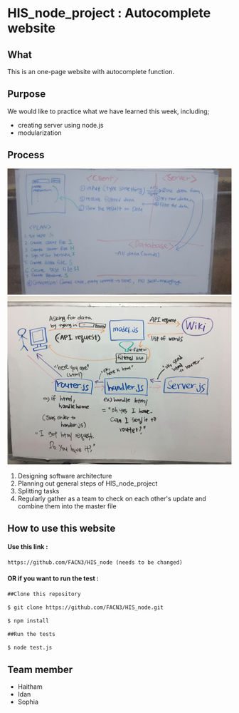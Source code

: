 # HIS_node_project : Autocomplete website

## What
This is an one-page website with autocomplete function.

## Purpose
We would like to practice what we have learned this week, including;
  * creating server using node.js
  * modularization  

## Process
![Image of software architecture](./assets/planimage.jpeg)
![Image of software process](./assets/process.jpeg)
1. Designing software architecture
2. Planning out general steps of HIS_node_project
3. Splitting tasks
4. Regularly gather as a team to check on each other's update and combine them into the master file

## How to use this website

#### Use this link :
```
https://github.com/FACN3/HIS_node (needs to be changed)
```
#### OR if you want to run the test :

```
##Clone this repository
```

```
$ git clone https://github.com/FACN3/HIS_node.git
```
```
$ npm install
```
```
##Run the tests
```

```
$ node test.js
```


## Team member
* Haitham
* Idan
* Sophia
